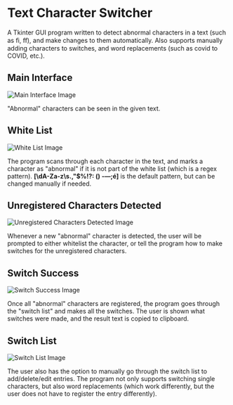 # Text Character Switcher
A Tkinter GUI program written to detect abnormal characters in a text (such as ﬁ, ﬀ), and make changes to them automatically.
Also supports manually adding characters to switches, and word replacements (such as covid to COVID, etc.).

## Main Interface
![Main Interface Image](https://github.com/csjaugustus/textswitcher/blob/master/example_images/maininterface.png)

"Abnormal" characters can be seen in the given text.

## White List
![White List Image](https://github.com/csjaugustus/textswitcher/blob/master/example_images/whitelist.png)

The program scans through each character in the text, and marks a character as "abnormal" if it is not part of the white list (which is a regex pattern). **[\dA-Za-z\s.,"$%!?: () -—;é]** is the default pattern, but can be changed manually if needed.

## Unregistered Characters Detected
![Unregistered Characters Detected Image](https://github.com/csjaugustus/textswitcher/blob/master/example_images/whitelistpopup.png)

Whenever a new "abnormal" character is detected, the user will be prompted to either whitelist the character, or tell the program how to make switches for the unregistered characters.

## Switch Success
![Switch Success Image](https://github.com/csjaugustus/textswitcher/blob/master/example_images/switchsuccess.png)

Once all "abnormal" characters are registered, the program goes through the "switch list" and makes all the switches. The user is shown what switches were made, and the result text is copied to clipboard.

## Switch List
![Switch List Image](https://github.com/csjaugustus/textswitcher/blob/master/example_images/switchlist.png)

The user also has the option to manually go through the switch list to add/delete/edit entries. The program not only supports switching single characters, but also word replacements (which work differently, but the user does not have to register the entry differently).
